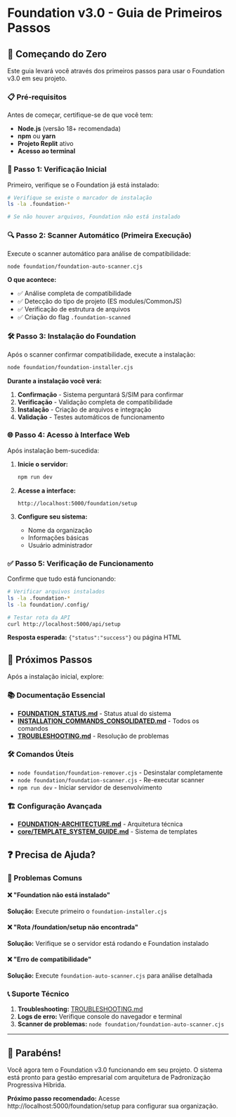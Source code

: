 # Foundation v3.0 - Guia de Primeiros Passos

## 🚀 Começando do Zero

Este guia levará você através dos primeiros passos para usar o Foundation v3.0 em seu projeto.

### 📋 Pré-requisitos

Antes de começar, certifique-se de que você tem:

- **Node.js** (versão 18+ recomendada)
- **npm** ou **yarn**
- **Projeto Replit** ativo
- **Acesso ao terminal**

### 🎯 Passo 1: Verificação Inicial

Primeiro, verifique se o Foundation já está instalado:

```bash
# Verifique se existe o marcador de instalação
ls -la .foundation-*

# Se não houver arquivos, Foundation não está instalado
```

### 🔍 Passo 2: Scanner Automático (Primeira Execução)

Execute o scanner automático para análise de compatibilidade:

```bash
node foundation/foundation-auto-scanner.cjs
```

**O que acontece:**
- ✅ Análise completa de compatibilidade
- ✅ Detecção do tipo de projeto (ES modules/CommonJS)
- ✅ Verificação de estrutura de arquivos
- ✅ Criação do flag `.foundation-scanned`

### 🛠️ Passo 3: Instalação do Foundation

Após o scanner confirmar compatibilidade, execute a instalação:

```bash
node foundation/foundation-installer.cjs
```

**Durante a instalação você verá:**
1. **Confirmação** - Sistema perguntará S/SIM para confirmar
2. **Verificação** - Validação completa de compatibilidade
3. **Instalação** - Criação de arquivos e integração
4. **Validação** - Testes automáticos de funcionamento

### 🌐 Passo 4: Acesso à Interface Web

Após instalação bem-sucedida:

1. **Inicie o servidor:**
   ```bash
   npm run dev
   ```

2. **Acesse a interface:**
   ```
   http://localhost:5000/foundation/setup
   ```

3. **Configure seu sistema:**
   - Nome da organização
   - Informações básicas
   - Usuário administrador

### ✅ Passo 5: Verificação de Funcionamento

Confirme que tudo está funcionando:

```bash
# Verificar arquivos instalados
ls -la .foundation-*
ls -la foundation/.config/

# Testar rota da API
curl http://localhost:5000/api/setup
```

**Resposta esperada:** `{"status":"success"}` ou página HTML

## 🎯 Próximos Passos

Após a instalação inicial, explore:

### 📚 Documentação Essencial
- **[FOUNDATION_STATUS.md](./FOUNDATION_STATUS.md)** - Status atual do sistema
- **[INSTALLATION_COMMANDS_CONSOLIDATED.md](./INSTALLATION_COMMANDS_CONSOLIDATED.md)** - Todos os comandos
- **[TROUBLESHOOTING.md](./TROUBLESHOOTING.md)** - Resolução de problemas

### 🛠️ Comandos Úteis
- `node foundation/foundation-remover.cjs` - Desinstalar completamente
- `node foundation/foundation-scanner.cjs` - Re-executar scanner
- `npm run dev` - Iniciar servidor de desenvolvimento

### 🏗️ Configuração Avançada
- **[FOUNDATION-ARCHITECTURE.md](./FOUNDATION-ARCHITECTURE.md)** - Arquitetura técnica
- **[core/TEMPLATE_SYSTEM_GUIDE.md](./core/TEMPLATE_SYSTEM_GUIDE.md)** - Sistema de templates

## ❓ Precisa de Ajuda?

### 🔧 Problemas Comuns

#### ❌ "Foundation não está instalado"
**Solução:** Execute primeiro o `foundation-installer.cjs`

#### ❌ "Rota /foundation/setup não encontrada"
**Solução:** Verifique se o servidor está rodando e Foundation instalado

#### ❌ "Erro de compatibilidade"
**Solução:** Execute `foundation-auto-scanner.cjs` para análise detalhada

### 📞 Suporte Técnico

1. **Troubleshooting:** [TROUBLESHOOTING.md](./TROUBLESHOOTING.md)
2. **Logs de erro:** Verifique console do navegador e terminal
3. **Scanner de problemas:** `node foundation/foundation-auto-scanner.cjs`

---

## 🎉 Parabéns!

Você agora tem o Foundation v3.0 funcionando em seu projeto. O sistema está pronto para gestão empresarial com arquitetura de Padronização Progressiva Híbrida.

**Próximo passo recomendado:** Acesse http://localhost:5000/foundation/setup para configurar sua organização.